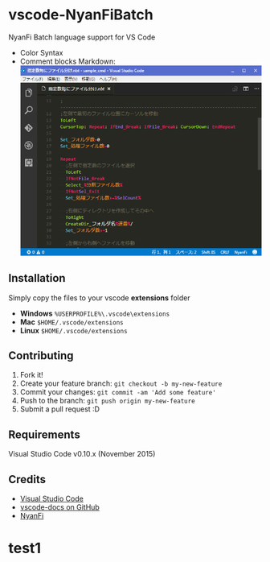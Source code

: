 # vscode-NyanFiBatch


NyanFi Batch language support for VS Code
* Color Syntax
* Comment blocks
Markdown: ![iamge](https://raw.githubusercontent.com/kuronyan235/NyanFi/master/image/06266BE1B01E34.png)

## Installation

Simply copy the files to your vscode **extensions** folder
* **Windows** `%USERPROFILE%\.vscode\extensions`
* **Mac** `$HOME/.vscode/extensions`
* **Linux** `$HOME/.vscode/extensions`

## Contributing

1. Fork it!
2. Create your feature branch: `git checkout -b my-new-feature`
3. Commit your changes: `git commit -am 'Add some feature'`
4. Push to the branch: `git push origin my-new-feature`
5. Submit a pull request :D

## Requirements

Visual Studio Code v0.10.x (November 2015)

## Credits

* [Visual Studio Code](https://code.visualstudio.com/)
* [vscode-docs on GitHub](https://github.com/Microsoft/vscode-docs)
* [NyanFi](http://nekomimi.la.coocan.jp/freesoft/nyanfi.htm)

# test1
